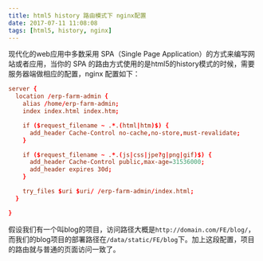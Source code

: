 ```yaml
---
title: html5 history 路由模式下 nginx配置
date: 2017-07-11 11:08:08
tags: [html5, history, nginx]
---
```

现代化的web应用中多数采用 SPA（Single Page Application）的方式来编写网站或者应用，当你的 SPA 的路由方式使用的是html5的history模式的时候，需要服务器端做相应的配置，nginx 配置如下：
``` conf
server {
  location /erp-farm-admin {
    alias /home/erp-farm-admin;
    index index.html index.htm;

    if ($request_filename ~ .*.(html|htm)$) {
      add_header Cache-Control no-cache,no-store,must-revalidate;
    }

    if ($request_filename ~ .*.(js|css|jpe?g|png|gif)$) {
      add_header Cache-Control public,max-age=31536000;
      add_header expires 30d;
    }

    try_files $uri $uri/ /erp-farm-admin/index.html;
  }

}

```
假设我们有一个叫blog的项目，访问路径大概是`http://domain.com/FE/blog/`，而我们的blog项目的部署路径在`/data/static/FE/blog`下。加上这段配置，项目的路由就与普通的页面访问一致了。